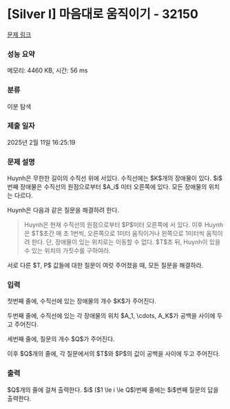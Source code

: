 # [Silver I] 마음대로 움직이기 - 32150 

[문제 링크](https://www.acmicpc.net/problem/32150) 

### 성능 요약

메모리: 4460 KB, 시간: 56 ms

### 분류

이분 탐색

### 제출 일자

2025년 2월 11일 16:25:19

### 문제 설명

<p>Huynh은 무한한 길이의 수직선 위에 서있다. 수직선에는 $K$개의 장애물이 있다. $i$ 번째 장애물은 수직선의 원점으로부터 $A_i$ 미터 오른쪽에 있다. 모든 장애물의 위치는 다르다.</p>

<p>Huynh은 다음과 같은 질문을 해결하려 한다.</p>

<blockquote>
<p>Huynh은 현재 수직선의 원점으로부터 $P$미터 오른쪽에 서 있다. 이후 Huynh은 $T$초간 매 초 1번씩, 오른쪽으로 1미터 움직이거나 왼쪽으로 1미터씩 움직이려 한다. 단, 장애물이 있는 위치로는 이동할 수 없다. $T$초 뒤, Huynh이 있을 수 있는 위치의 가짓수를 구하여라.</p>
</blockquote>

<p>서로 다른 $T, P$ 값들에 대한 질문이 여럿 주어졌을 때, 모든 질문을 해결하라.</p>

### 입력 

 <p>첫번째 줄에, 수직선에 있는 장애물의 개수 $K$가 주어진다.</p>

<p>두번째 줄에, 수직선에 있는 각 장애물의 위치 $A_1, \cdots, A_K$가 공백을 사이에 두고 주어진다.</p>

<p>세번째 줄에, 질문의 개수 $Q$가 주어진다.</p>

<p>이후 $Q$개의 줄에, 각 질문에서의 $T$와 $P$의 값이 공백을 사이에 두고 주어진다.</p>

### 출력 

 <p>$Q$개의 줄에 걸쳐 출력한다. $i$ ($1 \le i \le Q$)번째 줄에는 $i$번째 질문의 답을 출력한다.</p>

